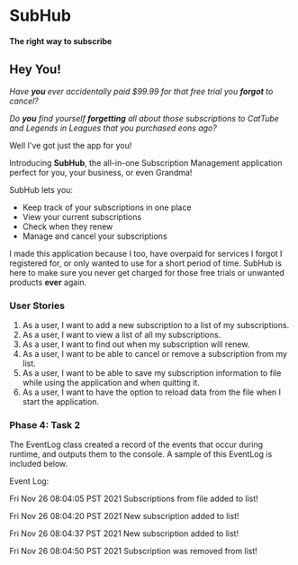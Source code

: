 # SubHub
#### The right way to subscribe


## Hey You!

*Have **you** ever accidentally paid $99.99 for that free trial you **forgot** to cancel?*

*Do **you** find yourself **forgetting** all about those subscriptions to CatTube and Legends in Leagues that you 
purchased eons ago?*

Well I've got just the app for you! 

Introducing **SubHub**, the all-in-one Subscription Management application perfect for you, your business, or even 
Grandma! 

SubHub lets you:

- Keep track of your subscriptions in one place 
- View your current subscriptions
- Check when they renew
- Manage and cancel your subscriptions 

 
I made this application because I too, have overpaid for services I forgot I registered for, 
or only wanted to use for a short period of time. SubHub is here to make sure you never get charged for those 
free trials or unwanted products **ever** again.

  
   
### User Stories

1. As a user, I want to add a new subscription to a list of my subscriptions.
2. As a user, I want to view a list of all my subscriptions. 
3. As a user, I want to find out when my subscription will renew.
4. As a user, I want to be able to cancel or remove a subscription from my list. 
5. As a user, I want to be able to save my subscription information to file while 
using the application and when quitting it.
6. As a user, I want to have the option to reload data from the file when I start the 
application.


### Phase 4: Task 2

The EventLog class created a record of the events that occur during runtime, 
and outputs them to the console. A sample of this EventLog is included below.


Event Log:

Fri Nov 26 08:04:05 PST 2021
Subscriptions from file added to list!

Fri Nov 26 08:04:20 PST 2021
New subscription added to list!

Fri Nov 26 08:04:37 PST 2021
New subscription added to list!

Fri Nov 26 08:04:50 PST 2021
Subscription was removed from list!
